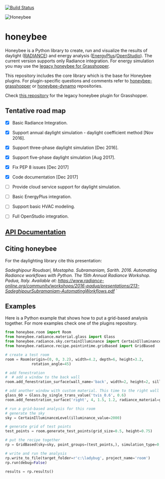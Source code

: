 [![Build Status](https://travis-ci.org/AntoineDao/honeybee.svg?branch=master)](https://travis-ci.org/AntoineDao/honeybee)

![Honeybee](http://www.ladybug.tools/assets/img/honeybee.png)

# honeybee

Honeybee is a Python library to create, run and visualize the results of daylight ([RADIANCE](https://radiance-online.org//)) and energy analysis ([EnergyPlus](https://energyplus.net/)/[OpenStudio](https://www.openstudio.net/)). The current version supports only Radiance integration. For energy simulation you may use the [legacy honeybee for Grasshopper](https://github.com/mostaphaRoudsari/honeybee).

This repository includes the core library which is the base for Honeybee plugins. For plugin-specific questions and comments refer to [honeybee-grasshopper](https://github.com/ladybug-tools/honeybee-grasshopper) or [honeybee-dynamo](https://github.com/ladybug-tools/honeybee-dynamo) repositories.

Check [this repository](https://github.com/mostaphaRoudsari/honeybee) for the legacy honeybee plugin for Grasshopper.

## Tentative road map
- [x] Basic Radiance Integration.
- [x] Support annual daylight simulation - daylight coefficient method [Nov 2016].
- [x] Support three-phase daylight simulation [Dec 2016].
- [x] Support five-phase daylight simulation [Aug 2017].
- [x] Fix PEP 8 issues [Dec 2017]
- [x] Code documentation [Dec 2017]
- [ ] Provide cloud service support for daylight simulation.
- [ ] Basic EnergyPlus integration.
- [ ] Support basic HVAC modeling.
- [ ] Full OpenStudio integration.


## [API Documentation](http://ladybug-tools.github.io/apidoc/honeybee)

## Citing honeybee

For the daylighting library cite this presentation:

*Sadeghipour Roudsari, Mostapha. Subramaniam, Sarith. 2016. Automating Radiance workflows with Python. The 15th Annual Radiance Workshop. Padua, Italy. Available at: https://www.radiance-online.org/community/workshops/2016-padua/presentations/213-SadeghipourSubramaniam-AutomatingWorkflows.pdf*
`

## Examples
Here is a Python example that shows how to put a grid-based analysis together. For more examples check one of the plugins repository.

```python
from honeybee.room import Room
from honeybee.radiance.material.glass import Glass
from honeybee.radiance.sky.certainIlluminance import CertainIlluminanceLevel
from honeybee.radiance.recipe.pointintime.gridbased import GridBased

# create a test room
room = Room(origin=(0, 0, 3.2), width=4.2, depth=6, height=3.2,
            rotation_angle=45)

# add fenestration
#  # add a window to the back wall
room.add_fenestration_surface(wall_name='back', width=2, height=2, sill_height=0.7)

# add another window with custom material. This time to the right wall
glass_60 = Glass.by_single_trans_value('tvis_0.6', 0.6)
room.add_fenestration_surface('right', 4, 1.5, 1.2, radiance_material=glass_60)

# run a grid-based analysis for this room
# generate the sky
sky = CertainIlluminanceLevel(illuminance_value=2000)

# generate grid of test points
test_points = room.generate_test_points(grid_size=0.5, height=0.75)

# put the recipe together
rp = GridBased(sky=sky, point_groups=(test_points,), simulation_type=0, hb_objects=(room,))

# write and run the analysis
rp.write_to_file(target_folder=r'c:\ladybug', project_name='room')
rp.run(debug=False)

results = rp.results()
```
